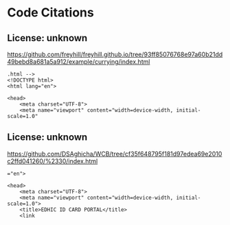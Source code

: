 # Code Citations

## License: unknown
https://github.com/freyhill/freyhill.github.io/tree/93ff85076768e97a60b21dd49bebd8a681a5a912/example/currying/index.html

```
.html -->
<!DOCTYPE html>
<html lang="en">

<head>
    <meta charset="UTF-8">
    <meta name="viewport" content="width=device-width, initial-scale=1.0"
```


## License: unknown
https://github.com/DSAghicha/WCB/tree/cf35f648795f181d97edea69e2010c2ffd041260/%2330/index.html

```
="en">

<head>
    <meta charset="UTF-8">
    <meta name="viewport" content="width=device-width, initial-scale=1.0">
    <title>EDHIC ID CARD PORTAL</title>
    <link
```

